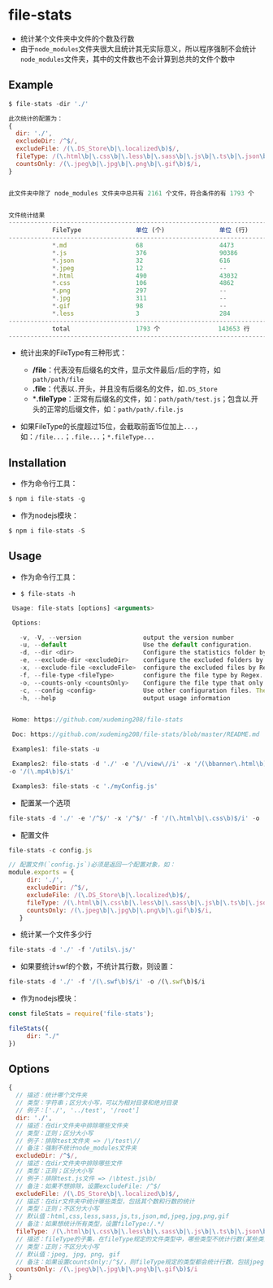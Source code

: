# file-stats 
  - 统计某个文件夹中文件的个数及行数
  - 由于`node_modules`文件夹很大且统计其无实际意义，所以程序强制不会统计`node_modules`文件夹，其中的文件数也不会计算到总共的文件个数中

## Example
```javascript
$ file-stats -dir './'
```
 
 
 
```javascript
此次统计的配置为：
{
  dir: './',
  excludeDir: /^$/,
  excludeFile: /(\.DS_Store\b|\.localized\b)$/,
  fileType: /(\.html\b|\.css\b|\.less\b|\.sass\b|\.js\b|\.ts\b|\.json\b|\.md\b|\.jpeg\b|\.jpg\b|\.png\b|\.gif\b)$/i,
  countsOnly: /(\.jpeg\b|\.jpg\b|\.png\b|\.gif\b)$/i,
}


此文件夹中除了 node_modules 文件夹中总共有 2161 个文件，符合条件的有 1793 个


文件统计结果
-----------------------------------------------------------------------------------
            FileType               单位 (个)               单位 (行)
-----------------------------------------------------------------------------------
            *.md                   68                     4473
            *.js                   376                    90386
            *.json                 32                     616
            *.jpeg                 12                     --
            *.html                 490                    43032
            *.css                  106                    4862
            *.png                  297                    --
            *.jpg                  311                    --
            *.gif                  98                     --
            *.less                 3                      284
-----------------------------------------------------------------------------------
            total                  1793 个                143653 行
-----------------------------------------------------------------------------------
```

- 统计出来的FileType有三种形式：
  - **/file**：代表没有后缀名的文件，显示文件最后`/`后的字符，如`path/path/file`
  - **.file**：代表以`.`开头，并且没有后缀名的文件，如`.DS_Store`
  - ***.fileType**：正常有后缀名的文件，如：`path/path/test.js`；包含以.开头的正常的后缀文件，如：`path/path/.file.js`

- 如果FileType的长度超过15位，会截取前面15位加上`...`，如：`/file...`；`.file...`；`*.fileType...`


## Installation
- 作为命令行工具：

```javascript
$ npm i file-stats -g
```
- 作为nodejs模块：

```javascript
$ npm i file-stats -S
```

## Usage
- 作为命令行工具：

 - `$ file-stats -h`
 
 ```javascript
  Usage: file-stats [options] <arguments>

  Options:

    -v, -V, --version                 output the version number
    -u, --default                     Use the default configuration.
    -d, --dir <dir>                   Configure the statistics folder by String.
    -e, --exclude-dir <excludeDir>    configure the excluded folders by Regex.
    -x, --exclude-file <excludeFile>  configure the excluded files by Regex.
    -f, --file-type <fileType>        configure the file type by Regex.
    -o, --counts-only <countsOnly>    Configure the file type that only counts the number of files by Regex.
    -c, --config <config>             Use other configuration files. The configuration file must return an object.
    -h, --help                        output usage information


  Home: https://github.com/xudeming208/file-stats

  Doc: https://github.com/xudeming208/file-stats/blob/master/README.md

  Examples1: file-stats -u

  Examples2: file-stats -d './' -e '/\/view\//i' -x '/(\bbanner\.html\b)$/i' -f '/(\.html\b)$/i'
 -o '/(\.mp4\b)$/i'

  Examples3: file-stats -c './myConfig.js'
 ```
 
 - 配置某一个选项
 
 ```javascript
 file-stats -d './' -e '/^$/' -x '/^$/' -f '/(\.html\b|\.css\b)$/i' -o '/(\.mp4\b)$/i'
 ```
 - 配置文件
 
 ```javascript
 file-stats -c config.js
 
 // 配置文件(`config.js`)必须是返回一个配置对象，如：
 module.exports = {
      dir: './',
      excludeDir: /^$/,
      excludeFile: /(\.DS_Store\b|\.localized\b)$/,
      fileType: /(\.html\b|\.css\b|\.less\b|\.sass\b|\.js\b|\.ts\b|\.json\b|\.md\b|\.jpeg\b|\.jpg\b|\.png\b|\.gif\b)$/i,
      countsOnly: /(\.jpeg\b|\.jpg\b|\.png\b|\.gif\b)$/i,
    }
 ```
 
 - 统计某一个文件多少行
 
 ```javascript
 file-stats -d './' -f '/utils\.js/'
 ```

 - 如果要统计swf的个数，不统计其行数，则设置：
 
 ```javascript
 file-stats -d './' -f '/(\.swf\b)$/i' -o /(\.swf\b)$/i
 ```

- 作为nodejs模块：
 
 ```javascript
 const fileStats = require('file-stats');
 
 fileStats({
      dir: "./"
 })
 ```

## Options

```javascript
{
  // 描述：统计哪个文件夹
  // 类型：字符串；区分大小写，可以为相对目录和绝对目录
  // 例子：['./', '../test', '/root']
  dir: './',
  // 描述：在dir文件夹中排除哪些文件夹
  // 类型：正则；区分大小写
  // 例子：排除test文件夹 => /\/test\//
  // 备注：强制不统计node_modules文件夹
  excludeDir: /^$/,
  // 描述：在dir文件夹中排除哪些文件
  // 类型：正则；区分大小写
  // 例子：排除test.js文件 => /\btest.js\b/
  // 备注：如果不想排除，设置excludeFile: /^$/
  excludeFile: /(\.DS_Store\b|\.localized\b)$/,
  // 描述：在dir文件夹中统计哪些类型，包括其个数和行数的统计
  // 类型：正则；不区分大小写
  // 默认值：html,css,less,sass,js,ts,json,md,jpeg,jpg,png,gif
  // 备注：如果想统计所有类型，设置fileType:/.*/
  fileType: /(\.html\b|\.css\b|\.less\b|\.sass\b|\.js\b|\.ts\b|\.json\b|\.md\b|\.jpeg\b|\.jpg\b|\.png\b|\.gif\b)$/i,
  // 描述：fileType的子集，在fileType规定的文件类型中，哪些类型不统计行数(某些类型的文件统计其行数无意义)，只统计其个数
  // 类型：正则；不区分大小写
  // 默认值：jpeg, jpg, png, gif
  // 备注：如果设置countsOnly:/^$/，则fileType规定的类型都会统计行数，包括jpeg、png等
  countsOnly: /(\.jpeg\b|\.jpg\b|\.png\b|\.gif\b)$/i
}
```
